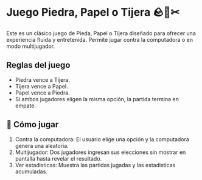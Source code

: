 # Juego Piedra, Papel o Tijera 🪨📄✂
Este es un clásico juego de Pieda, Papel o Tijera  diseñado para ofrecer una experiencia fluida y entretenida. Permite jugar contra la computadora o en modo multijugador.
## Reglas del juego 
- Piedra vence a Tijera.
- Tijera vence a Papel.
- Papel vence a Piedra.
- Si ambos jugadores eligen la misma opción, la partida termina en empate.
## 🚀 Cómo jugar
1. Contra la computadora: El usuario elige una opción y la computadora genera una aleatoria.
2. Multijugador: Dos jugadores ingresan sus elecciones sin mostrar en pantalla hasta revelar el resultado.
3. Ver estadisticas: Muestra las partidas jugadas y las estadisticas acumuladas.
